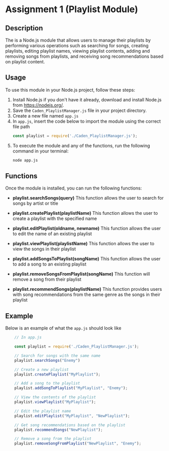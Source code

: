 # Assignment 1 (Playlist Module)

## Description
The is a Node.js module that allows users to manage their playlists by performing various operations such as searching for songs, creating playlists, editing playlist names, viewing playlist contents, adding and removing songs from playlists, and receiving song recommendations based on playlist content.

## Usage

To use this module in your Node.js project, follow these steps:

1. Install Node.js if you don't have it already, download and install Node.js from https://nodejs.org/.
2. Save the `Caden_PlaylistManager.js` file in your project directory.
3. Create a new file named `app.js`
4. In `app.js`, insert the code below to import the module using the correct file path
    ```js
    const playlist = require('./Caden_PlaylistManager.js');
    ```
5. To execute the module and any of the functions, run the following command in your terminal:
    ```sh
    node app.js
    ```

## Functions
Once the module is installed, you can run the following functions:

+ **playlist.searchSongs(query)**
This function allows the user to search for songs by artist or title

+ **playlist.createPlaylist(playlistName)**
This function allows the user to create a playlist with the specified name

+ **playlist.editPlaylist(oldname, newname)**
This function allows the user to edit the name of an existing playlist

+ **playlist.viewPlaylist(playlistName)**
This function allows the user to view the songs in their playlist

+ **playlist.addSongsToPlaylist(songName)**
This function allows the user to add a song to an existing playlist

+ **playlist.removeSongsFromPlaylist(songName)**
This function will remove a song from their playlist

+ **playlist.recommendSongs(playlistName)**
This function provides users with song recommendations from the same genre as the songs in their playlist

## Example

Below is an example of what the `app.js` should look like

```js
    // In app.js

    const playlist = require('./Caden_PlaylistManager.js');

    // Search for songs with the same name
    playlist.searchSongs("Enemy") 

    // Create a new playlist
    playlist.createPlaylist("MyPlaylist");

    // Add a song to the playlist
    playlist.addSongToPlaylist("MyPlaylist", "Enemy");

    // View the contents of the playlist
    playlist.viewPlaylist("MyPlaylist");

    // Edit the playlist name
    playlist.editPlaylist("MyPlaylist", "NewPlaylist");

    // Get song recommendations based on the playlist
    playlist.recommendSongs("NewPlaylist");

    // Remove a song from the playlist
    playlist.removeSongFromPlaylist("NewPlaylist", "Enemy");
 ```